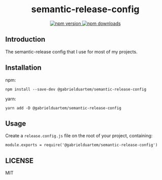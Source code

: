 <div align="center">
  <h1>semantic-release-config</h1>
</div>

<p align="center">
  <a href="https://www.npmjs.com/package/@gabrielduartem/semantic-release-config">
    <img src="https://img.shields.io/npm/v/@gabrielduartem/semantic-release-config.svg" alt="npm version">
  </a>
  <a href="https://www.npmjs.com/package/@gabrielduartem/semantic-release-config">
    <img src="https://img.shields.io/npm/dw/@gabrielduartem/semantic-release-config.svg" alt="npm downloads">
  </a>
</p>

## Introduction

The semantic-release config that I use for most of my projects.

## Installation

npm:

```
npm install --save-dev @gabrielduartem/semantic-release-config
```

yarn:

```
yarn add -D @gabrielduartem/semantic-release-config
```

## Usage

Create a `release.config.js` file on the root of your project, containing:

```
module.exports = require('@gabrielduartem/semantic-release-config')
```

## LICENSE

MIT


